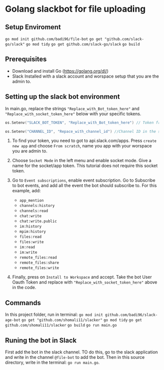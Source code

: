 # Golang slackbot for file uploading

## Setup Enviroment 
```go mod init github.com/badi96/file-bot```
```go get "github.com/slack-go/slack"```
```go mod tidy```
```go get github.com/slack-go/slack```
```go build```

## Prerequisites
- Download and install Go (https://golang.org/dl/)
- Slack Installed with a slack account and worspace setup that you are the admin to.

## Setting up the slack bot environment 
In main.go, replace the strings ```"Replace_with_Bot_token_here"``` and ```"Replace_with_socket_token_here"``` below with your specific tokens.
```go 
os.Setenv("SLACK_BOT_TOKEN", "Replace_with_Bot_token_here") // Token from Oauth & Permissions
```

```go
os.Setenv("CHANNEL_ID", "Repace_with_channel_id") //Channel ID in the slack channel of the workspace
```

1. To find your token, you need to got to api.slack.com/apps. Press ```create new app``` and choose ```From scratch```, name you app with your worspace you are admin to.
2. Choose ```Socket Mode``` in the left menu and enable socket mode. Give a name for the socket/app token. This tutorial does not require this socket token. 
3. Go to ```Event subscriptions```, enable event subscription. Go to Subscribe to bot events, and add all the event the bot should subscribe to. For this example, add: 
    - ```app_mention```
    - ```channels:history``` 
    - ```channels:read``` 
    - ```chat:write``` 
    - ```chat:write.public``` 
    - ```im:history``` 
    - ```mpim:history``` 
    - ```files:read```
    - ```files:write```
    - ```im:read```
    - ```im:write```
    - ```remote_files:read```
    - ```remote_files:share```
    - ```remote_files:write```


     
4. Finally, press on ```Install to Workspace``` and accept. Take the bot User Oauth Token and replace with ```"Replace_with_socket_token_here"``` above in the code. 
## Commands 
In this project folder, run in terminal:
```go mod init github.com/badi96/slack-age-bot```
```go get "github.com/shomali11/slacker"```
```go mod tidy```
```go get github.com/shomali11/slacker```
```go build```
```go run main.go```

## Runing the bot in Slack
First add the bot in the slack channel. TO do this, go to the slack application and write in the channel ```@file-bot``` to add the bot. Then in this source directory, write in the terminal: ```go run main.go```.
